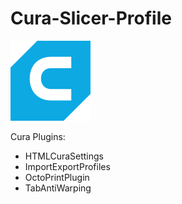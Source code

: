 # Cura-Slicer-Profile
![logo](cura-128.png)


Cura Plugins:
- HTMLCuraSettings
- ImportExportProfiles
- OctoPrintPlugin
- TabAntiWarping
